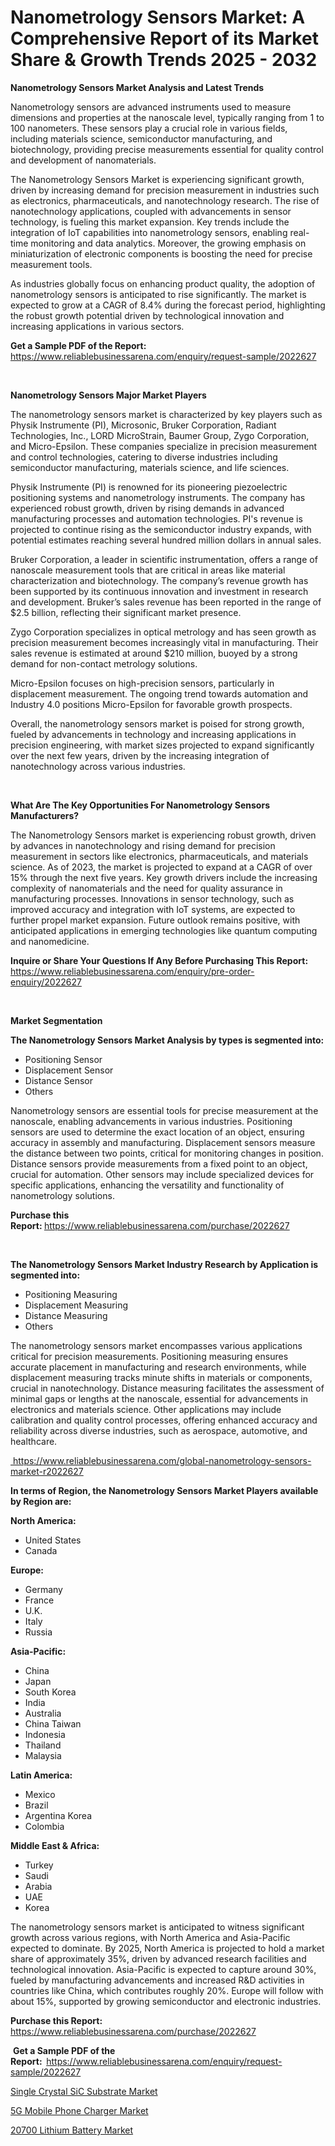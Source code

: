 <p><h1>Nanometrology Sensors Market: A Comprehensive Report of its Market Share & Growth Trends 2025 - 2032</h1></p><p><strong>Nanometrology Sensors Market Analysis and Latest Trends</strong></p>
<p><p>Nanometrology sensors are advanced instruments used to measure dimensions and properties at the nanoscale level, typically ranging from 1 to 100 nanometers. These sensors play a crucial role in various fields, including materials science, semiconductor manufacturing, and biotechnology, providing precise measurements essential for quality control and development of nanomaterials.</p><p>The Nanometrology Sensors Market is experiencing significant growth, driven by increasing demand for precision measurement in industries such as electronics, pharmaceuticals, and nanotechnology research. The rise of nanotechnology applications, coupled with advancements in sensor technology, is fueling this market expansion. Key trends include the integration of IoT capabilities into nanometrology sensors, enabling real-time monitoring and data analytics. Moreover, the growing emphasis on miniaturization of electronic components is boosting the need for precise measurement tools.</p><p>As industries globally focus on enhancing product quality, the adoption of nanometrology sensors is anticipated to rise significantly. The market is expected to grow at a CAGR of 8.4% during the forecast period, highlighting the robust growth potential driven by technological innovation and increasing applications in various sectors.</p></p>
<p><strong>Get a Sample PDF of the Report:&nbsp;</strong> <a href="https://www.reliablebusinessarena.com/enquiry/request-sample/2022627?utm_campaign=1420&utm_medium=2&utm_source=Github&utm_content=ia&utm_term=29032025&utm_id=nanometrology-sensors">https://www.reliablebusinessarena.com/enquiry/request-sample/2022627</a></p>
<p>&nbsp;</p>
<p><strong>Nanometrology Sensors Major Market Players</strong></p>
<p><p>The nanometrology sensors market is characterized by key players such as Physik Instrumente (PI), Microsonic, Bruker Corporation, Radiant Technologies, Inc., LORD MicroStrain, Baumer Group, Zygo Corporation, and Micro-Epsilon. These companies specialize in precision measurement and control technologies, catering to diverse industries including semiconductor manufacturing, materials science, and life sciences.</p><p>Physik Instrumente (PI) is renowned for its pioneering piezoelectric positioning systems and nanometrology instruments. The company has experienced robust growth, driven by rising demands in advanced manufacturing processes and automation technologies. PI's revenue is projected to continue rising as the semiconductor industry expands, with potential estimates reaching several hundred million dollars in annual sales.</p><p>Bruker Corporation, a leader in scientific instrumentation, offers a range of nanoscale measurement tools that are critical in areas like material characterization and biotechnology. The company’s revenue growth has been supported by its continuous innovation and investment in research and development. Bruker’s sales revenue has been reported in the range of $2.5 billion, reflecting their significant market presence.</p><p>Zygo Corporation specializes in optical metrology and has seen growth as precision measurement becomes increasingly vital in manufacturing. Their sales revenue is estimated at around $210 million, buoyed by a strong demand for non-contact metrology solutions.</p><p>Micro-Epsilon focuses on high-precision sensors, particularly in displacement measurement. The ongoing trend towards automation and Industry 4.0 positions Micro-Epsilon for favorable growth prospects.</p><p>Overall, the nanometrology sensors market is poised for strong growth, fueled by advancements in technology and increasing applications in precision engineering, with market sizes projected to expand significantly over the next few years, driven by the increasing integration of nanotechnology across various industries.</p></p>
<p>&nbsp;</p>
<p><strong>What Are The Key Opportunities For Nanometrology Sensors Manufacturers?</strong></p>
<p><p>The Nanometrology Sensors market is experiencing robust growth, driven by advances in nanotechnology and rising demand for precision measurement in sectors like electronics, pharmaceuticals, and materials science. As of 2023, the market is projected to expand at a CAGR of over 15% through the next five years. Key growth drivers include the increasing complexity of nanomaterials and the need for quality assurance in manufacturing processes. Innovations in sensor technology, such as improved accuracy and integration with IoT systems, are expected to further propel market expansion. Future outlook remains positive, with anticipated applications in emerging technologies like quantum computing and nanomedicine.</p></p>
<p><strong>Inquire or Share Your Questions If Any Before Purchasing This Report:</strong> <a href="https://www.reliablebusinessarena.com/enquiry/pre-order-enquiry/2022627?utm_campaign=1420&utm_medium=2&utm_source=Github&utm_content=ia&utm_term=29032025&utm_id=nanometrology-sensors">https://www.reliablebusinessarena.com/enquiry/pre-order-enquiry/2022627</a></p>
<p>&nbsp;</p>
<p><strong>Market Segmentation</strong></p>
<p><strong>The Nanometrology Sensors Market Analysis by types is segmented into:</strong></p>
<p><ul><li>Positioning Sensor</li><li>Displacement Sensor</li><li>Distance Sensor</li><li>Others</li></ul></p>
<p><p>Nanometrology sensors are essential tools for precise measurement at the nanoscale, enabling advancements in various industries. Positioning sensors are used to determine the exact location of an object, ensuring accuracy in assembly and manufacturing. Displacement sensors measure the distance between two points, critical for monitoring changes in position. Distance sensors provide measurements from a fixed point to an object, crucial for automation. Other sensors may include specialized devices for specific applications, enhancing the versatility and functionality of nanometrology solutions.</p></p>
<p><strong>Purchase this Report:&nbsp;</strong><a href="https://www.reliablebusinessarena.com/purchase/2022627?utm_campaign=1420&utm_medium=2&utm_source=Github&utm_content=ia&utm_term=29032025&utm_id=nanometrology-sensors">https://www.reliablebusinessarena.com/purchase/2022627</a></p>
<p>&nbsp;</p>
<p><strong>The Nanometrology Sensors Market Industry Research by Application is segmented into:</strong></p>
<p><ul><li>Positioning Measuring</li><li>Displacement Measuring</li><li>Distance Measuring</li><li>Others</li></ul></p>
<p><p>The nanometrology sensors market encompasses various applications critical for precision measurements. Positioning measuring ensures accurate placement in manufacturing and research environments, while displacement measuring tracks minute shifts in materials or components, crucial in nanotechnology. Distance measuring facilitates the assessment of minimal gaps or lengths at the nanoscale, essential for advancements in electronics and materials science. Other applications may include calibration and quality control processes, offering enhanced accuracy and reliability across diverse industries, such as aerospace, automotive, and healthcare.</p></p>
<p><a href="https://www.reliablebusinessarena.com/global-nanometrology-sensors-market-r2022627?utm_campaign=1420&utm_medium=2&utm_source=Github&utm_content=ia&utm_term=29032025&utm_id=nanometrology-sensors">&nbsp;https://www.reliablebusinessarena.com/global-nanometrology-sensors-market-r2022627</a></p>
<p><strong>In terms of Region, the Nanometrology Sensors Market Players available by Region are:</strong></p>
<p>
    <p> <strong> North America: </strong>
        <ul>
            <li>United States</li>
            <li>Canada</li>
        </ul>
        </p> 
    <p> <strong> Europe: </strong>
        <ul>
            <li>Germany</li>
            <li>France</li>
            <li>U.K.</li>
            <li>Italy</li>
            <li>Russia</li>
        </ul>
        </p> 
    <p> <strong> Asia-Pacific: </strong>
        <ul>
            <li>China</li>
            <li>Japan</li>
            <li>South Korea</li>
            <li>India</li>
            <li>Australia</li>
            <li>China Taiwan</li>
            <li>Indonesia</li>
            <li>Thailand</li>
            <li>Malaysia</li>
        </ul>
        </p> 
    <p> <strong> Latin America: </strong>
        <ul>
            <li>Mexico</li>
            <li>Brazil</li>
            <li>Argentina Korea</li>
            <li>Colombia</li>
        </ul>
        </p> 
    <p> <strong> Middle East & Africa: </strong>
        <ul>
            <li>Turkey</li>
            <li>Saudi</li>
            <li>Arabia</li>
            <li>UAE</li>
            <li>Korea</li>
        </ul>
    </p>
    </p>
<p><p>The nanometrology sensors market is anticipated to witness significant growth across various regions, with North America and Asia-Pacific expected to dominate. By 2025, North America is projected to hold a market share of approximately 35%, driven by advanced research facilities and technological innovation. Asia-Pacific is expected to capture around 30%, fueled by manufacturing advancements and increased R&D activities in countries like China, which contributes roughly 20%. Europe will follow with about 15%, supported by growing semiconductor and electronic industries.</p></p>
<p><strong>Purchase this Report: </strong><a href="https://www.reliablebusinessarena.com/purchase/2022627?utm_campaign=1420&utm_medium=2&utm_source=Github&utm_content=ia&utm_term=29032025&utm_id=nanometrology-sensors">https://www.reliablebusinessarena.com/purchase/2022627</a></p>
<p>&nbsp;<strong>Get a Sample PDF of the Report:&nbsp;&nbsp;</strong><a href="https://www.reliablebusinessarena.com/enquiry/request-sample/2022627?utm_campaign=1420&utm_medium=2&utm_source=Github&utm_content=ia&utm_term=29032025&utm_id=nanometrology-sensors">https://www.reliablebusinessarena.com/enquiry/request-sample/2022627</a></p>
<p><strong></strong></p>
<p><p><a href="https://github.com/oliffzillamv/Market-Research-Report-List-1/blob/main/single-crystal-sic-substrate-market.md?utm_campaign=1420&utm_medium=2&utm_source=Github&utm_content=ia&utm_term=29032025&utm_id=nanometrology-sensors">Single Crystal SiC Substrate Market</a></p><p><a href="https://github.com/baetahassaz6/Market-Research-Report-List-1/blob/main/5g-mobile-phone-charger-market.md?utm_campaign=1420&utm_medium=2&utm_source=Github&utm_content=ia&utm_term=29032025&utm_id=nanometrology-sensors">5G Mobile Phone Charger Market</a></p><p><a href="https://github.com/koskasislo39/Market-Research-Report-List-1/blob/main/20700-lithium-battery-market.md?utm_campaign=1420&utm_medium=2&utm_source=Github&utm_content=ia&utm_term=29032025&utm_id=nanometrology-sensors">20700 Lithium Battery Market</a></p></p>